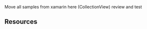﻿																				   
Move all samples from xamarin here (CollectionView)
review and test


## Resources